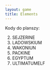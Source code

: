 ```yaml
---
layout: game
title: Elements
---
```


Kody do planszy:

2. SEJZERINE
3. LADOWSKIUM
4. WAKONIUN
5. PACKINE
6. EGYPTUM
7. ULTIMATUMELF
